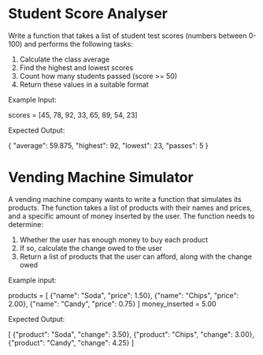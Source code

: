 # Student Score Analyser

Write a function that takes a list of student test scores (numbers between 0-100) and performs the following tasks:

1. Calculate the class average
2. Find the highest and lowest scores
3. Count how many students passed (score >= 50)
4. Return these values in a suitable format

Example Input:

scores = [45, 78, 92, 33, 65, 89, 54, 23]

Expected Output:

{
    "average": 59.875,
    "highest": 92,
    "lowest": 23,
    "passes": 5
}

# Vending Machine Simulator

A vending machine company wants to write a function that simulates its products. The function takes a list of products with their names and prices, and a specific amount of money inserted by the user. The function needs to determine:

1. Whether the user has enough money to buy each product
2. If so, calculate the change owed to the user
3. Return a list of products that the user can afford, along with the change owed

Example input:

products = [
    {"name": "Soda", "price": 1.50},
    {"name": "Chips", "price": 2.00},
    {"name": "Candy", "price": 0.75}
]
money_inserted = 5.00

Expected Output:

[
    {"product": "Soda", "change": 3.50},
    {"product": "Chips", "change": 3.00},
    {"product": "Candy", "change": 4.25}
]
